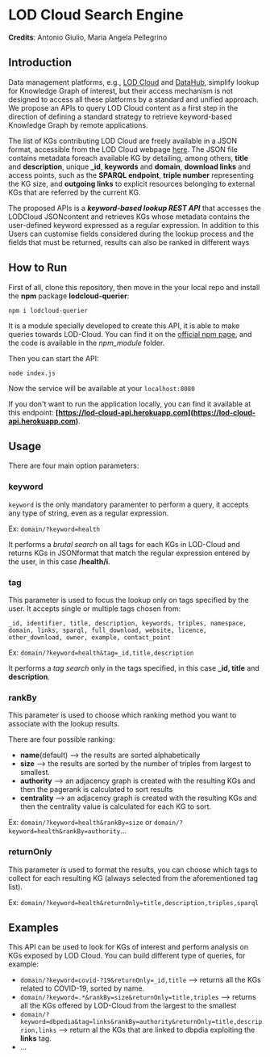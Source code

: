 # LOD Cloud Search Engine
**Credits**: Antonio Giulio, Maria Angela Pellegrino


## Introduction
Data management platforms, e.g., [LOD Cloud](https://lod-cloud.net) and [DataHub](https://datahub.io), simplify lookup for Knowledge Graph of interest, but their access mechanism is not designed to access all these platforms by a standard and unified approach. We propose an APIs to query LOD Cloud content as a first step in the direction of defining a standard strategy to retrieve keyword-based Knowledge Graph by remote applications.

The list of KGs contributing LOD Cloud are freely available in a JSON format, accessible from the LOD Cloud webpage [here](https://lod-cloud.net/lod-data.json). The JSON file contains metadata foreach available KG by detailing, among others, **title** and **description**, unique **_id**, **keywords** and **domain**, **download links** and access points, such as the **SPARQL endpoint**, **triple number**  representing  the  KG  size,  and  **outgoing links** to explicit  resources  belonging  to  external  KGs  that  are  referred  by  the  current KG.

The proposed APIs is a _**keyword-based lookup REST API**_ that accesses the LODCloud  JSONcontent  and  retrieves  KGs  whose  metadata  contains  the  user-defined  keyword  expressed  as  a  regular  expression. 
In addition to this Users  can  customise  fields considered during the lookup process and the fields that must be returned, results can also be ranked in different ways

## How to Run
First of all, clone this repository, then move in the your local repo and install the **npm** package **lodcloud-querier**:

`npm i lodcloud-querier`

It is a module specially developed to create this API, it is able to make queries towards LOD-Cloud. You can find it on the [official npm page](https://www.npmjs.com/package/lodcloud-querier), and the code is available in the _npm\_module_ folder.

Then you can start the API:

`node index.js`

Now the service will be available at your `localhost:8080`

If you don't want to run the application locally, you can find it available at this endpoint: **[https://lod-cloud-api.herokuapp.com](https://lod-cloud-api.herokuapp.com)**.

## Usage
There are four main option parameters:
### keyword
`keyword` is the only mandatory paramenter to perform a query, it accepts any type of string, even as a regular expression. 

Ex:
`domain/?keyword=health`

It performs a *brutal search* on all tags for each KGs in LOD-Cloud and returns KGs in JSONformat that match the regular expression entered by the user, in this case **/health/i**.
### tag
This parameter is used to focus the lookup only on tags specified by the user. It accepts single or multiple tags chosen from: 

`_id, identifier, title, description, keywords, triples, namespace, domain, links, sparql, full_download, website, licence, other_download, owner, example, contact_point`

Ex: `domain/?keyword=health&tag=_id,title,description`

It performs a *tag search* only in the tags specified, in this case **_id, title** and **description**.
### rankBy

This parameter is used to choose which ranking method you want to associate with the lookup results. 

There are four possible ranking:

* **name**(default) --> the results are sorted alphabetically
* **size** --> the results are sorted by the number of triples from largest to smallest.
* **authority** --> an adjacency graph is created with the resulting KGs and then the pagerank is calculated to sort 
results
* **centrality** --> an adjacency graph is created with the resulting KGs and then the centrality value is calculated for each KG to sort.

Ex: `domain/?keyword=health&rankBy=size` or `domain/?keyword=health&rankBy=authority`...


### returnOnly
This parameter is used to format the results, you can choose which tags to collect for each resulting KG (always selected from the aforementioned tag list).

Ex: `domain/?keyword=health&returnOnly=title,description,triples,sparql`

## Examples
This  API  can  be  used  to  look  for  KGs of interest and perform analysis on KGs exposed by LOD Cloud. You can build different type of queries, for example:

* `domain/?keyword=covid-?19&returnOnly=_id,title` --> returns all the KGs related to COVID-19, sorted by name. 
* `domain/?keyword=.*&rankBy=size&returnOnly=title,triples` --> returns all the KGs offered by LOD-Cloud from the largest to the smallest
* `domain/?keyword=dbpedia&tag=links&rankBy=authority&returnOnly=title,descriprion,links` --> return al the KGs that are linked to dbpdia exploiting the **links** tag.
* ...
